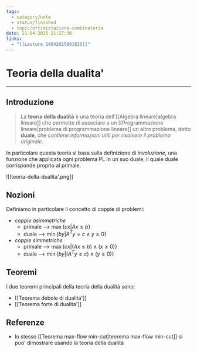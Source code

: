 ```yaml
---
tags:
  - category/note
  - status/finished
  - topic/ottimizzazione-combinatoria
date: 21-04-2025 21:27:30
links:
  - "[[Lecture 14042025091835]]"
---
```

# Teoria della dualita'
---
## Introduzione
> La **teoria della dualità** è una teoria dell'[[Algebra lineare|algebra lineare]] che permette di associare a un [[Programmazione lineare|problema di programmazione lineare]] un altro problema, detto **duale**, che _contiene informazioni utili per risolvere il problema originale_.

In particolare questa teoria si basa sulla definizione di _involuzione_, una funzione che applicata ogni problema PL in un suo duale, il quale duale corrisponde proprio al primale.

![[teoria-della-dualita'.png]]

## Nozioni
Definiamo in particolare il concetto di coppie di problemi:
- _coppie asimmetriche_
	- primale --> $\max\{cx | Ax \leq b\}$
	- duale --> $\min\{by | A^{T}y = c \land y \geq 0\}$
- _coppie simmetriche_
	- primale --> $\max\{cx | (Ax \leq b) \land (x \geq 0)\}$
	- duale --> $\min\{by | (A^{T}y \geq c) \land (y \geq 0)\}$

## Teoremi
I due teoremi principali della teoria della dualità sono:
- [[Teorema debole di dualita']]
- [[Teorema forte di dualita']]

## Referenze
- lo stesso [[Teorema max-flow min-cut|teorema max-flow min-cut]] si puo' dimostrare usando la teoria della dualità